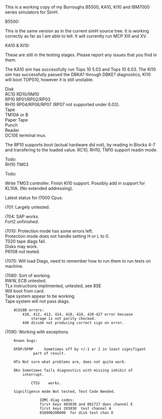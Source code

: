 This is a working copy of my Burroughs B5500, KA10, KI10 and IBM7000 series
simulators for SimH.

B5500: 

This is the same version as in the current simH source tree. It is working
correctly as far as I am able to tell. It will currently run MCP XIII and XV.

KA10 & KI10:  

These are still in the testing stages. Please report any issues that you find in them.

The KA10 sim has successfully run Tops 10 5.03 and Tops 10 6.03.
The KI10 sim has successfully passed the DBKA? through DBKE? diagnostics,
 KI10 will boot TOPS10, however it is still unstable.

   Disk   
     RC10 RD10/RM10  
     RP10 RP01/RP02/RP03  
     RH10 RP04/RP06/RP07 (RP07 not supported under 6.03).   
   Tape  
     TM10A or B  
   Paper Tape  
     Punch  
     Reader  
   DC10E terminal mux.  


   The RP10 supports boot (actual hardware did not), by reading in Blocks 4-7 and transfering
to the loaded value. RC10, RH10, TM10 support readin mode. 

   Todo:  
    RH10 TM03 
   
Todo:

   Write TM03 controller. 
   Finish KI10 support. 
   Possibly add in support for KL10A. (No extended addressing). 

Latest status for I7000 Cpus: 

i701:		Largely untested.  

i704:		SAP works.  
		Fort2 unfinished.  

i7010:		Protection mode has some errors left.  
		Protection mode does not handle setting H or L to 0.  
		T020 tape diags fail.  
		Disks may work.  
		PR108 not tested.  

i7070:		Will load Diags, need to remember how to run them to run
		tests on machine.   

i7080:		Sort of working.   
		RWW, ECB untested.  
		TLx instructions implimented, untested, see 8SE  
		Will boot from card.  
		Tape system appear to be working.  
		    Tape system will not pass diags.  

		8CU10B errors:  
			410, 412, 413, 414, 418, 419, 420-427 error becuase
				storage is not parity checked.   
			440 divide not producing correct sign on error.  

i7090:		Working with exceptions.  
		
		Known bugs:  

		DFDP/DFMP     Sometimes off by +/-1 or 2 in least signifigant
				 part of result.  

		HTx	Not sure what problems are, does not quite work.  

		DKx	Sometimes fails diagnostics with missing inhibit of
			interrupt.   

                CTSS    works.  

		Signifigence mode Not tested, Test Code Needed.  

                    IOMC diag codes:   
                    first keys 403030 and 001717 does channel E   
                    first keys 203030  test channel A   
                    016000200000  for disk test chan D   

